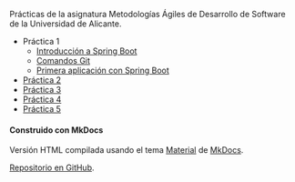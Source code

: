 
Prácticas de la asignatura Metodologías Ágiles de Desarrollo de
Software de la Universidad de Alicante.

- Práctica 1
    - [Introducción a Spring Boot](01-intro-spring-boot/intro-spring-boot.md)
    - [Comandos Git](01-intro-spring-boot/comandos-git.md)
    - [Primera aplicación con Spring Boot](01-intro-spring-boot/practica1.md)
- [Práctica 2](02-todolist/practica2.md)
- [Práctica 3](03-pruebas-tdd/integration-tdd.md)
- [Práctica 4](04-gitflow-despliegue/gitflow-despliegue.md)
- [Práctica 5](05-iteracion-scrum/iteracion-scrum.md)


#### Construido con MkDocs ####

Versión HTML compilada usando el tema
[Material](https://squidfunk.github.io/mkdocs-material/) de
[MkDocs](https://www.mkdocs.org).

[Repositorio en GitHub](https://github.com/domingogallardo/practicas-mads).

